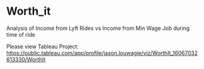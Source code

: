 # Worth_it
Analysis of Income from Lyft Rides vs Income from Min Wage Job during time of ride

Please view Tableau Project: https://public.tableau.com/app/profile/jason.louwagie/viz/WorthIt_16067032613330/WorthIt